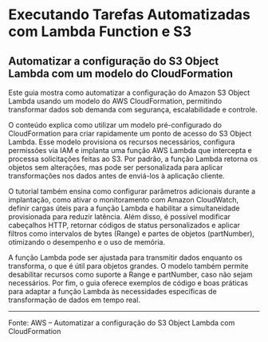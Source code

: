 # Executando Tarefas Automatizadas com Lambda Function e S3

## Automatizar a configuração do S3 Object Lambda com um modelo do CloudFormation

Este guia mostra como automatizar a configuração do Amazon S3 Object Lambda usando um modelo do AWS CloudFormation, permitindo transformar dados sob demanda com segurança, escalabilidade e controle.

O conteúdo explica como utilizar um modelo pré-configurado do CloudFormation para criar rapidamente um ponto de acesso do S3 Object Lambda. Esse modelo provisiona os recursos necessários, configura permissões via IAM e implanta uma função AWS Lambda que intercepta e processa solicitações feitas ao S3. Por padrão, a função Lambda retorna os objetos sem alterações, mas pode ser personalizada para aplicar transformações nos dados antes de enviá-los à aplicação cliente.

O tutorial também ensina como configurar parâmetros adicionais durante a implantação, como ativar o monitoramento com Amazon CloudWatch, definir cargas úteis para a função Lambda e habilitar a simultaneidade provisionada para reduzir latência. Além disso, é possível modificar cabeçalhos HTTP, retornar códigos de status personalizados e aplicar filtros como intervalos de bytes (Range) e partes de objetos (partNumber), otimizando o desempenho e o uso de memória.

A função Lambda pode ser ajustada para transmitir dados enquanto os transforma, o que é útil para objetos grandes. O modelo também permite desabilitar recursos como suporte a Range e partNumber, caso não sejam necessários. Por fim, o guia oferece exemplos de código e boas práticas para adaptar a função Lambda às necessidades específicas de transformação de dados em tempo real.

--- 
Fonte: AWS – Automatizar a configuração do S3 Object Lambda com CloudFormation
